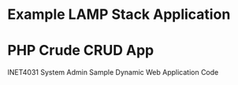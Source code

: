 # Example LAMP Stack Application

# PHP Crude CRUD App

INET4031 System Admin Sample Dynamic Web Application Code
